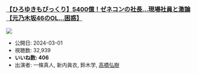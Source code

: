### [【ひろゆきもびっくり】5400億！ゼネコンの社長…現場社員と激論【元乃木坂46のOL…困惑】](https://www.youtube.com/watch?v=05OeVM-hTWo)
[![](https://img.youtube.com/vi/05OeVM-hTWo/sddefault.jpg)](https://www.youtube.com/watch?v=05OeVM-hTWo)
-   公開日: 2024-03-01
-   視聴数: 32,939
-   **いいね数: 406**
-   出演者: 一條真人, 新内眞衣, 鈴木学, [高橋弘樹](/rehacq_fan/people/高橋弘樹 "wikilink")

